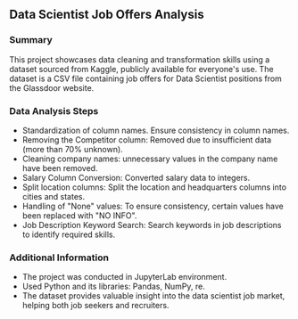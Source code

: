 ## Data Scientist Job Offers Analysis

### Summary

This project showcases data cleaning and transformation skills using a dataset sourced from Kaggle, publicly available for everyone's use. The dataset is a CSV file containing job offers for Data Scientist positions from the Glassdoor website.

### Data Analysis Steps

- Standardization of column names. Ensure consistency in column names.
- Removing the Competitor column: Removed due to insufficient data (more than 70% unknown).
- Cleaning company names: unnecessary values in the company name have been removed.
- Salary Column Conversion: Converted salary data to integers.
- Split location columns: Split the location and headquarters columns into cities and states.
- Handling of "None" values: To ensure consistency, certain values have been replaced with "NO INFO".
- Job Description Keyword Search: Search keywords in job descriptions to identify required skills.

### Additional Information

- The project was conducted in JupyterLab environment.
- Used Python and its libraries: Pandas, NumPy, re.
- The dataset provides valuable insight into the data scientist job market, helping both job seekers and recruiters.
